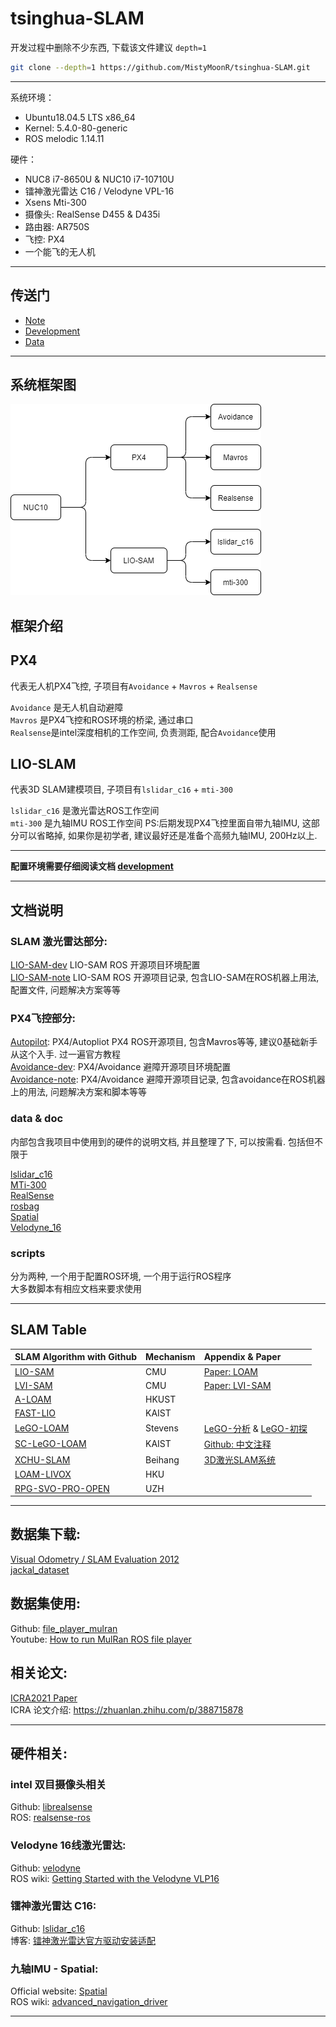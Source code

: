# tsinghua-SLAM

开发过程中删除不少东西, 下载该文件建议 `depth=1`

```bash
git clone --depth=1 https://github.com/MistyMoonR/tsinghua-SLAM.git
```

----

系统环境： 
- Ubuntu18.04.5 LTS x86_64 
- Kernel: 5.4.0-80-generic
- ROS melodic 1.14.11
  
硬件：
- NUC8 i7-8650U & NUC10 i7-10710U
- 镭神激光雷达 C16 / Velodyne VPL-16
- Xsens Mti-300
- 摄像头: RealSense D455 & D435i
- 路由器: AR750S
- 飞控: PX4
- 一个能飞的无人机

----
## 传送门

- [Note](note.md)     
- [Development](development.md)       
- [Data](data/README.md)  

----
## 系统框架图

![IMG](pictures/PX4+SLAM-V0.3.png)


## 框架介绍

## PX4 
代表无人机PX4飞控, 子项目有`Avoidance` + `Mavros` + `Realsense`     

`Avoidance` 是无人机自动避障        
`Mavros` 是PX4飞控和ROS环境的桥梁, 通过串口     
`Realsense`是intel深度相机的工作空间, 负责测距, 配合`Avoidance`使用

## LIO-SLAM
代表3D SLAM建模项目, 子项目有`lslidar_c16` + `mti-300`

`lslidar_c16` 是激光雷达ROS工作空间     
`mti-300` 是九轴IMU ROS工作空间 PS:后期发现PX4飞控里面自带九轴IMU, 这部分可以省略掉, 如果你是初学者, 建议最好还是准备个高频九轴IMU, 200Hz以上.

----

**配置环境需要仔细阅读文档 [development](development.md)**

----
## 文档说明 

### SLAM 激光雷达部分: 
[LIO-SAM-dev](SLAM/LIO-SAM-dev.md) LIO-SAM ROS 开源项目环境配置     
[LIO-SAM-note](SLAM/LIO-SAM-note.md) LIO-SAM ROS 开源项目记录, 包含LIO-SAM在ROS机器上用法, 配置文件, 问题解决方案等等

### PX4飞控部分:  
[Autopilot](PX4/Autopilot.md): PX4/Autopliot PX4 ROS开源项目, 包含Mavros等等, 建议0基础新手从这个入手. 过一遍官方教程       
[Avoidance-dev](PX4/Avoidance-dev.md): PX4/Avoidance 避障开源项目环境配置       
[Avoidance-note](PX4/Avoidance-note.md): PX4/Avoidance 避障开源项目记录, 包含avoidance在ROS机器上的用法, 问题解决方案和脚本等等

### data & doc
内部包含我项目中使用到的硬件的说明文档, 并且整理了下, 可以按需看.
包括但不限于

[lslidar_c16](data/lslidar_c16.md)      
[MTi-300](data/MTi-300.md)      
[RealSense](data/RealSense.md)      
[rosbag](data/rosbag.md)        
[Spatial](data/Spatial.md)      
[Velodyne_16](data/Velodyne_16.md)      

### scripts
分为两种, 一个用于配置ROS环境, 一个用于运行ROS程序      
大多数脚本有相应文档来要求使用

----
## SLAM Table


| SLAM Algorithm with Github                                       | Mechanism | Appendix & Paper                                |
| :--------------------------------------------------------------- | :-------- | :---------------------------------------------- |
| [LIO-SAM](https://github.com/TixiaoShan/LIO-SAM)                 | CMU       | [Paper: LOAM][Paper: LOAM-L]                    |
| [LVI-SAM](https://github.com/TixiaoShan/LVI-SAM)                 | CMU       | [Paper: LVI-SAM][Paper: LVI-SAM-L]              |
| [A-LOAM](https://github.com/HKUST-Aerial-Robotics/A-LOAM)        | HKUST     |                                                 |
| [FAST-LIO](https://github.com/gisbi-kim/SC-A-LOAM)               | KAIST     |                                                 |
| [LeGO-LOAM](https://github.com/RobustFieldAutonomyLab/LeGO-LOAM) | Stevens   | [LeGO-分析][知乎LeGO-L] & [LeGO-初探][BlogLeGO-L] |
| [SC-LeGO-LOAM](https://github.com/irapkaist/SC-LeGO-LOAM)        | KAIST     | [Github: 中文注释][Github中文注释-L]              |
| [XCHU-SLAM](https://github.com/JokerJohn/xchu_slam)              | Beihang   | [3D激光SLAM系统][知乎3D激光SLAM系统-L]             |
| [LOAM-LIVOX](https://github.com/hku-mars/loam_livox)             | HKU       |                                                 |
| [RPG-SVO-PRO-OPEN](https://github.com/uzh-rpg/rpg_svo_pro_open)  | UZH       |                                                 |
     
----
## 数据集下载: 
[Visual Odometry / SLAM Evaluation 2012](http://www.cvlibs.net/datasets/kitti/eval_odometry.php)        
[jackal_dataset](https://github.com/RobustFieldAutonomyLab/jackal_dataset_20170608)  
## 数据集使用:
Github: [file_player_mulran](https://github.com/irapkaist/file_player_mulran)    
Youtube: [How to run MulRan ROS file player](https://www.youtube.com/watch?v=uU-FC-GmHXA&t=45s)

## 相关论文:
[ICRA2021 Paper](https://github.com/MistyMoonR/ICRA2021-SLAM-paper-list)        
ICRA 论文介绍: https://zhuanlan.zhihu.com/p/388715878       

----

## 硬件相关:
### intel 双目摄像头相关
Github: [librealsense](https://github.com/IntelRealSense/librealsense/releases/tag/v2.45.0)      
ROS: [realsense-ros](https://github.com/IntelRealSense/realsense-ros)

### Velodyne 16线激光雷达:     
Github:  [velodyne](https://github.com/ros-drivers/velodyne.git)        
ROS wiki: [Getting Started with the Velodyne VLP16](http://wiki.ros.org/velodyne/Tutorials/Getting%20Started%20with%20the%20Velodyne%20VLP16)

### 镭神激光雷达 C16:    
Github:  [lslidar_c16](https://github.com/tianb03/lslidar_c16)      
博客: [镭神激光雷达官方驱动安装适配](https://www.jianshu.com/p/d8efdf333e98)

### 九轴IMU - Spatial:     
Official website: [Spatial](https://www.advancednavigation.com/products/spatial)        
ROS wiki: [advanced_navigation_driver](http://wiki.ros.org/advanced_navigation_driver)   


----
[Paper: LOAM-L]:paper/LOAM:%20Lidar%20Odometry%20and%20Mapping%20in%20Real-time.pdf
[Paper: LVI-SAM-L]:paper/LVI-SAM.pdf
[知乎LeGO-L]:https://zhuanlan.zhihu.com/p/382460472
[BlogLeGO-L]:https://blog.csdn.net/learning_tortosie/article/details/86527542
[Github中文注释-L]:https://github.com/wykxwyc/LeGO-LOAM_NOTED
[知乎3D激光SLAM系统-L]:https://zhuanlan.zhihu.com/p/374933500